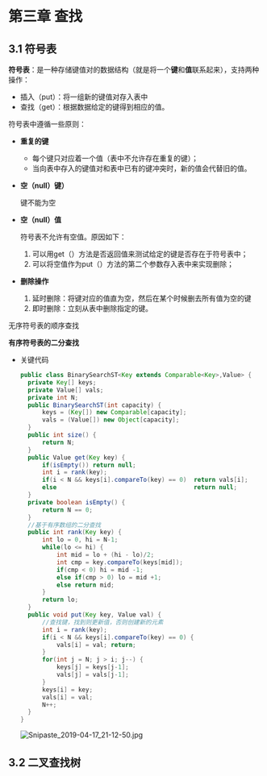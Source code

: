 #  第三章 查找

## 3.1 符号表

**符号表**：是一种存储键值对的数据结构（就是将一个**键**和**值**联系起来），支持两种操作：

* 插入（put）：将一组新的键值对存入表中
* 查找（get）：根据数据给定的键得到相应的值。

符号表中遵循一些原则：

* **重复的键**

  * 每个键只对应着一个值（表中不允许存在重复的键）；
  * 当向表中存入的键值对和表中已有的键冲突时，新的值会代替旧的值。

* **空（null）键）**

  键不能为空

* **空（null）值**

  符号表不允许有空值。原因如下：

  1. 可以用get（）方法是否返回值来测试给定的键是否存在于符号表中；
  2. 可以将空值作为put（）方法的第二个参数存入表中来实现删除；

* **删除操作**

  1. 延时删除：将键对应的值直为空，然后在某个时候删去所有值为空的键
  2. 即时删除：立刻从表中删除指定的键。

无序符号表的顺序查找

**有序符号表的二分查找**

* 关键代码

  ```java
  public class BinarySearchST<Key extends Comparable<Key>,Value> {
  	private Key[] keys;
  	private Value[] vals;
  	private int N;
  	public BinarySearchST(int capacity) {
  		keys = (Key[]) new Comparable[capacity];
  		vals = (Value[]) new Object[capacity];
  	}
  	public int size() {
  		return N;
  	}
  	public Value get(Key key) {
  		if(isEmpty()) return null;
  		int i = rank(key);
  		if(i < N && keys[i].compareTo(key) == 0)  return vals[i];
  		else 									  return null;
  	}
  	private boolean isEmpty() {
  		return N == 0;
  	}
  	//基于有序数组的二分查找
  	public int rank(Key key) {
  		int lo = 0, hi = N-1;
  		while(lo <= hi) {
  			int mid = lo + (hi - lo)/2;
  			int cmp = key.compareTo(keys[mid]);
  			if(cmp < 0) hi = mid -1;
  			else if(cmp > 0) lo = mid +1;
  			else return mid;
  		}
  		return lo;
  	}
  	public void put(Key key, Value val) {
  		//查找键，找到则更新值，否则创建新的元素
  		int i = rank(key);
  		if(i < N && keys[i].compareTo(key) == 0) {
  			vals[i] = val; return;
  		}
  		for(int j = N; j > i; j--) {
  			keys[j] = keys[j-1];
  			vals[j] = vals[j-1];
  		}
  		keys[i] = key;
  		vals[i] = val;
  		N++;
  	}
  }
  ```

  ![Snipaste_2019-04-17_21-12-50.jpg](https://i.loli.net/2019/04/17/5cb72669c6844.jpg)

## 3.2 二叉查找树

